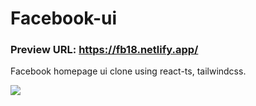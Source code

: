 # Facebook-ui
### Preview URL: https://fb18.netlify.app/

Facebook homepage ui clone using react-ts, tailwindcss.

<img src="/readme/Screenshot (102).png" width={400} />